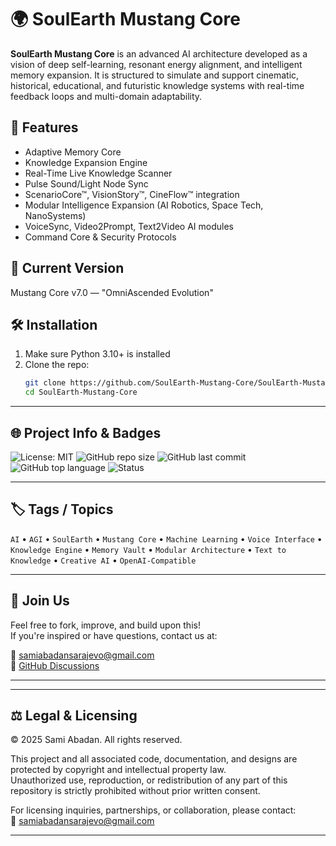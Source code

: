 # 🌍 SoulEarth Mustang Core

**SoulEarth Mustang Core** is an advanced AI architecture developed as a vision of deep self-learning, resonant energy alignment, and intelligent memory expansion. It is structured to simulate and support cinematic, historical, educational, and futuristic knowledge systems with real-time feedback loops and multi-domain adaptability.

## 🚀 Features

- Adaptive Memory Core
- Knowledge Expansion Engine
- Real-Time Live Knowledge Scanner
- Pulse Sound/Light Node Sync
- ScenarioCore™, VisionStory™, CineFlow™ integration
- Modular Intelligence Expansion (AI Robotics, Space Tech, NanoSystems)
- VoiceSync, Video2Prompt, Text2Video AI modules
- Command Core & Security Protocols

## 🧠 Current Version

Mustang Core v7.0 — "OmniAscended Evolution"

## 🛠️ Installation

1. Make sure Python 3.10+ is installed
2. Clone the repo:
   ```bash
   git clone https://github.com/SoulEarth-Mustang-Core/SoulEarth-Mustang-Core.git
   cd SoulEarth-Mustang-Core
---

## 🌐 Project Info & Badges

![License: MIT](https://img.shields.io/badge/License-MIT-blue.svg)
![GitHub repo size](https://img.shields.io/github/repo-size/SoulEarth-Mustang-Core/SoulEarth-Mustang-Core)
![GitHub last commit](https://img.shields.io/github/last-commit/SoulEarth-Mustang-Core/SoulEarth-Mustang-Core)
![GitHub top language](https://img.shields.io/github/languages/top/SoulEarth-Mustang-Core/SoulEarth-Mustang-Core)
![Status](https://img.shields.io/badge/status-Active-success)

---

## 🏷️ Tags / Topics

`AI` • `AGI` • `SoulEarth` • `Mustang Core` • `Machine Learning` • `Voice Interface` • `Knowledge Engine` • `Memory Vault` • `Modular Architecture` • `Text to Knowledge` • `Creative AI` • `OpenAI-Compatible`

---

## 🤝 Join Us

Feel free to fork, improve, and build upon this!  
If you're inspired or have questions, contact us at:

📩 samiabadansarajevo@gmail.com  
🔗 [GitHub Discussions](https://github.com/SoulEarth-Mustang-Core/SoulEarth-Mustang-Core/discussions)

---
---

## ⚖️ Legal & Licensing

© 2025 Sami Abadan. All rights reserved.

This project and all associated code, documentation, and designs are protected by copyright and intellectual property law.  
Unauthorized use, reproduction, or redistribution of any part of this repository is strictly prohibited without prior written consent.

For licensing inquiries, partnerships, or collaboration, please contact:  
📩 samiabadansarajevo@gmail.com

---


